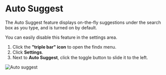 # Auto Suggest

The Auto Suggest feature displays on-the-fly suggestions under the search box as you type, and is turned on by default. 


You can easily disable this feature in the settings area. 


1. Click the **"triple bar" icon** to open the findx menu.
2. Click **Settings**.
3. Next to **Auto Suggest**, click the toggle button to slide it to the left. 

![Auto suggest](https://help.findx.com/_media/media/auto_suggest_-_findx_2017-01-17_10-22-14.png) 
